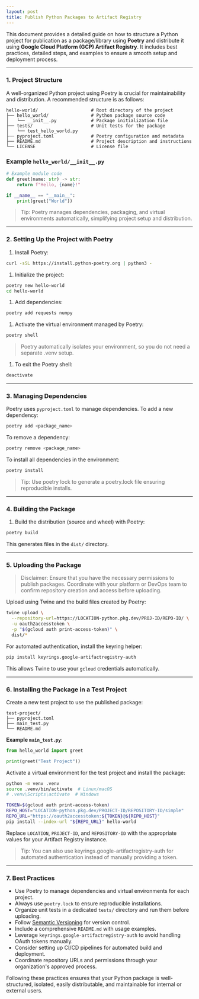 ```yaml
---
layout: post
title: Publish Python Packages to Artifact Registry
---
```


This document provides a detailed guide on how to structure a Python
project for publication as a package/library using **Poetry** and
distribute it using **Google Cloud Platform (GCP) Artifact Registry**.
It includes best practices, detailed steps, and examples to ensure a
smooth setup and deployment process.

---

### 1. Project Structure

A well-organized Python project using Poetry is crucial for
maintainability and distribution. A recommended structure is as
follows:

```
hello-world/                    # Root directory of the project
├── hello_world/                # Python package source code
│   └── __init__.py             # Package initialization file
├── tests/                      # Unit tests for the package
│   └── test_hello_world.py
├── pyproject.toml              # Poetry configuration and metadata
├── README.md                   # Project description and instructions
└── LICENSE                     # License file
```

### Example `hello_world/__init__.py`

```python
# Example module code
def greet(name: str) -> str:
    return f"Hello, {name}!"

if __name__ == "__main__":
    print(greet("World"))
```

> Tip: Poetry manages dependencies, packaging, and virtual
> environments automatically, simplifying project setup and
> distribution.

---

### 2. Setting Up the Project with Poetry

1. Install Poetry:

```bash
curl -sSL https://install.python-poetry.org | python3 -
```

1. Initialize the project:

```bash
poetry new hello-world
cd hello-world
```

1. Add dependencies:

```bash
poetry add requests numpy
```

1. Activate the virtual environment managed by Poetry:

```bash
poetry shell
```

> Poetry automatically isolates your environment, so you do not need a
> separate .venv setup.

1. To exit the Poetry shell:

```bash
deactivate
```

---

### 3. Managing Dependencies

Poetry uses `pyproject.toml` to manage dependencies. To add a new
dependency:

```bash
poetry add <package_name>
```

To remove a dependency:

```bash
poetry remove <package_name>
```

To install all dependencies in the environment:

```bash
poetry install
```

> Tip: Use poetry lock to generate a poetry.lock file ensuring
> reproducible installs.

---

### 4. Building the Package

1. Build the distribution (source and wheel) with Poetry:

```bash
poetry build
```

This generates files in the `dist/` directory.

---

### 5. Uploading the Package

> Disclaimer: Ensure that you have the necessary permissions to 
> publish packages. Coordinate with your platform or DevOps team to
> confirm repository creation and access before uploading.

Upload using Twine and the build files created by Poetry:

```bash
twine upload \
  --repository-url=https://LOCATION-python.pkg.dev/PROJ-ID/REPO-ID/ \
  -u oauth2accesstoken \
  -p "$(gcloud auth print-access-token)" \
  dist/*
```

For automated authentication, install the keyring helper:

```bash
pip install keyrings.google-artifactregistry-auth
```

This allows Twine to use your `gcloud` credentials automatically.

---

### 6. Installing the Package in a Test Project

Create a new test project to use the published package:

```
test-project/
├── pyproject.toml
├── main_test.py
└── README.md
```

**Example `main_test.py`**:

```python
from hello_world import greet

print(greet("Test Project"))
```

Activate a virtual environment for the test project and install the
package:

```bash
python -m venv .venv
source .venv/bin/activate  # Linux/macOS
# .venv\Scripts\activate  # Windows

TOKEN=$(gcloud auth print-access-token)
REPO_HOST="LOCATION-python.pkg.dev/PROJECT-ID/REPOSITORY-ID/simple"
REPO_URL="https://oauth2accesstoken:${TOKEN}@${REPO_HOST}"
pip install --index-url "${REPO_URL}" hello-world
```

Replace `LOCATION`, `PROJECT-ID`, and `REPOSITORY-ID` with the
appropriate values for your Artifact Registry instance.

> Tip: You can also use keyrings.google-artifactregistry-auth for
> automated authentication instead of manually providing a token.

---

### 7. Best Practices

- Use Poetry to manage dependencies and virtual environments for each
  project.
- Always use `poetry.lock` to ensure reproducible installations.
- Organize unit tests in a dedicated `tests/` directory and run them
  before uploading.
- Follow [Semantic Versioning](https://semver.org/) for version
  control.
- Include a comprehensive `README.md` with usage examples.
- Leverage `keyrings.google-artifactregistry-auth` to avoid handling
  OAuth tokens manually.
- Consider setting up CI/CD pipelines for automated build and
  deployment.
- Coordinate repository URLs and permissions through your
  organization's approved process.

Following these practices ensures that your Python package is
well-structured, isolated, easily distributable, and maintainable for
internal or external users.
